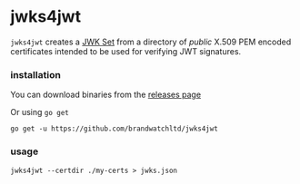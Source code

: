 # jwks4jwt

`jwks4jwt` creates a [JWK Set](https://tools.ietf.org/html/rfc7517) from a directory of *public* X.509 PEM encoded certificates intended to be used for verifying JWT signatures.

### installation

You can download binaries from the [releases page](https://github.com/brandwatchltd/jwks4jwt/releases)

Or using `go get`

```
go get -u https://github.com/brandwatchltd/jwks4jwt
```

### usage

```
jwks4jwt --certdir ./my-certs > jwks.json
```
